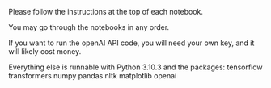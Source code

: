Please follow the instructions at the top of each notebook.  

You may go through the notebooks in any order.  

If you want to run the openAI API code, you will need your own key, and it will likely cost money.  

Everything else is runnable with Python 3.10.3 and the packages: tensorflow transformers numpy pandas nltk matplotlib openai
